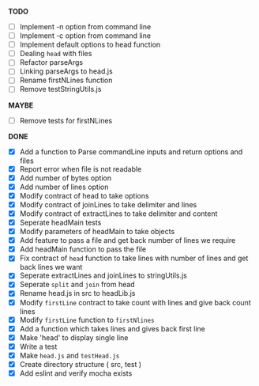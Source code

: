 **TODO**

- [ ] Implement -n option from command line
- [ ] Implement -c option from command line
- [ ] Implement default options to head function
- [ ] Dealing `head` with files
- [ ] Refactor parseArgs
- [ ] Linking parseArgs to head.js
- [ ] Rename firstNLines function
- [ ] Remove testStringUtils.js

**MAYBE**

- [ ] Remove tests for firstNLines

**DONE**

- [x] Add a function to Parse commandLine inputs and return options and files
- [x] Report error when file is not readable
- [x] Add number of bytes option
- [x] Add number of lines option
- [x] Modify contract of head to take options
- [x] Modify contract of joinLines to take delimiter and lines
- [x] Modify contract of extractLines to take delimiter and content
- [x] Seperate headMain tests
- [x] Modify parameters of headMain to take objects
- [x] Add feature to pass a file and get back number of lines we require
- [x] Add headMain function to pass the file
- [x] Fix contract of `head` function to take lines with number of lines and get
 back lines we want
- [x] Seperate extractLines and joinLines to stringUtils.js
- [x] Seperate `split` and `join` from head
- [x] Rename head.js in src to headLib.js
- [x] Modify `firstLine` contract to take count with lines and give back count lines
- [x] Modify `firstLine` function to `firstNlines` 
- [x] Add a function which takes lines and gives back first line
- [x] Make 'head' to display single line
- [x] Write a test
- [x] Make `head.js` and `testHead.js` 
- [x] Create directory structure ( src, test )
- [x] Add eslint and verify mocha exists